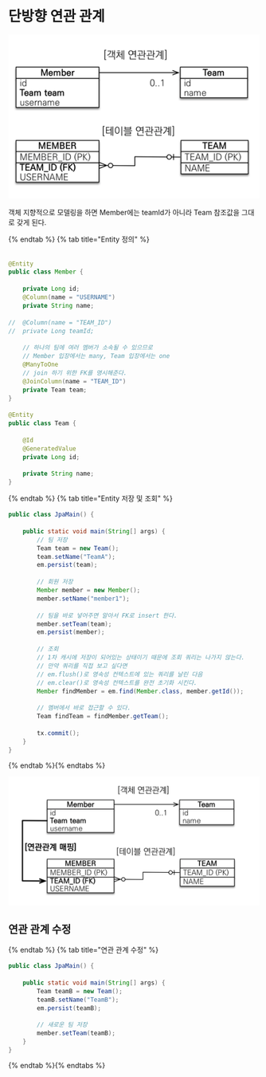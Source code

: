 # 단방향 연관 관계

![](../../.gitbook/assets/kimyounghan-orm-jpa/05/screenshot%202021-03-19%20오후%209.58.29.png)

객체 지향적으로 모델링을 하면 Member에는 teamId가 아니라 Team 참조값을 그대로 갖게 된다.

{% endtab %} {% tab title="Entity 정의" %}

```java

@Entity
public class Member {

    private Long id;
    @Column(name = "USERNAME")
    private String name;

//  @Column(name = "TEAM_ID")
//  private Long teamId;

    // 하나의 팀에 여러 멤버가 소속될 수 있으므로
    // Member 입장에서는 many, Team 입장에서는 one
    @ManyToOne
    // join 하기 위한 FK를 명시해준다.
    @JoinColumn(name = "TEAM_ID")
    private Team team;
}

@Entity
public class Team {

    @Id
    @GeneratedValue
    private Long id;

    private String name;
}
```

{% endtab %} {% tab title="Entity 저장 및 조회" %}

```java
public class JpaMain() {

    public static void main(String[] args) {
        // 팀 저장
        Team team = new Team();
        team.setName("TeamA");
        em.persist(team);

        // 회원 저장
        Member member = new Member();
        member.setName("member1");

        // 팀을 바로 넣어주면 알아서 FK로 insert 한다.
        member.setTeam(team);
        em.persist(member);

        // 조회
        // 1차 캐시에 저장이 되어있는 상태이기 때문에 조회 쿼리는 나가지 않는다.
        // 만약 쿼리를 직접 보고 싶다면
        // em.flush()로 영속성 컨텍스트에 있는 쿼리를 날린 다음
        // em.clear()로 영속성 컨텍스트를 완전 초기화 시킨다.
        Member findMember = em.find(Member.class, member.getId());

        // 멤버에서 바로 접근할 수 있다.
        Team findTeam = findMember.getTeam();
        
        tx.commit();
    }
}
```

{% endtab %}{% endtabs %}

![](../../.gitbook/assets/kimyounghan-orm-jpa/05/screenshot%202021-03-19%20오후%2010.09.33.png)

## 연관 관계 수정

{% endtab %} {% tab title="연관 관계 수정" %}

```java
public class JpaMain() {

    public static void main(String[] args) {
        Team teamB = new Team();
        teamB.setName("TeamB");
        em.persist(teamB);
        
        // 새로운 팀 저장
        member.setTeam(teamB);
    }
}
```

{% endtab %}{% endtabs %}

